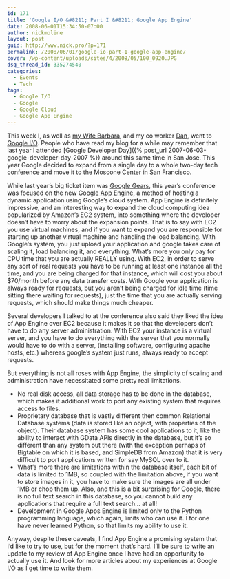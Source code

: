 ```yaml
---
id: 171
title: 'Google I/O &#8211; Part I &#8211; Google App Engine'
date: 2008-06-01T15:34:50-07:00
author: nickmoline
layout: post
guid: http://www.nick.pro/?p=171
permalink: /2008/06/01/google-io-part-1-google-app-engine/
cover: /wp-content/uploads/sites/4/2008/05/100_0920.JPG
dsq_thread_id: 335274540
categories:
  - Events
  - Tech
tags:
  - Google I/O
  - Google
  - Google Cloud
  - Google App Engine
---
```

This week I, as well as [my Wife Barbara](http://www.barbara.pro), and my co worker [Dan](http://www.danvuquoc.com/), went to [Google I/O](http://code.google.com/events/io/). People who have read my blog for a while may remember that last year I attended [Google Developer Day]({% post_url 2007-06-03-google-developer-day-2007 %}) around this same time in San Jose. This year Google decided to expand from a single day to a whole two-day tech conference and move it to the Moscone Center in San Francisco.

<!--more-->

While last year&#8217;s big ticket item was [Google Gears](http://gears.google.com), this year&#8217;s conference was focused on the new [Google App Engine](http://code.google.com/appengine/), a method of hosting a dynamic application using Google&#8217;s cloud system. App Engine is definitely impressive, and an interesting way to expand the cloud computing idea popularized by Amazon&#8217;s EC2 system, into something where the developer doesn&#8217;t have to worry about the expansion points. That is to say with EC2 you use virtual machines, and if you want to expand you are responsible for starting up another virtual machine and handling the load balancing. With Google&#8217;s system, you just upload your application and google takes care of scaling it, load balancing it, and everything. What&#8217;s more you only pay for CPU time that you are actually REALLY using. With EC2, in order to serve any sort of real requests you have to be running at least one instance all the time, and you are being charged for that instance, which will cost you about $70/month before any data transfer costs. With Google your application is always ready for requests, but you aren&#8217;t being charged for idle time (time sitting there waiting for requests), just the time that you are actually serving requests, which should make things much cheaper.

Several developers I talked to at the conference also said they liked the idea of App Engine over EC2 because it makes it so that the developers don&#8217;t have to do any server administration. With EC2 your instance is a virtual server, and you have to do everything with the server that you normally would have to do with a server, (installing software, configuring apache hosts, etc.) whereas google&#8217;s system just runs, always ready to accept requests.

But everything is not all roses with App Engine, the simplicity of scaling and administration have necessitated some pretty real limitations.

* No real disk access, all data storage has to be done in the database, which makes it additional work to port any existing system that requires access to files.
* Proprietary database that is vastly different then common Relational Database systems (data is stored like an object, with properties of the object). Their database system has some cool applications to it, like the ability to interact with GData APIs directly in the database, but it&#8217;s so different than any system out there (with the exception perhaps of Bigtable on which it is based, and SimpleDB from Amazon) that it is very difficult to port applications written for say MySQL over to it.
* What&#8217;s more there are limitations within the database itself, each bit of data is limited to 1MB, so coupled with the limitation above, if you want to store images in it, you have to make sure the images are all under 1MB or chop them up. Also, and this is a bit surprising for Google, there is no full text search in this database, so you cannot build any applications that require a full text search&#8230; at all!
* Development in Google Apps Engine is limited only to the Python programming language, which again, limits who can use it. I for one have never learned Python, so that limits my ability to use it.

Anyway, despite these caveats, I find App Engine a promising system that I&#8217;d like to try to use, but for the moment that&#8217;s hard. I&#8217;ll be sure to write an update to my review of App Engine once I have had an opportunity to actually use it. And look for more articles about my experiences at Google I/O as I get time to write them.